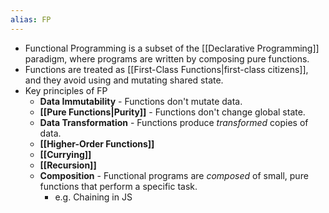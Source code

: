 ```yaml
---
alias: FP
---
```

- Functional Programming is a subset of the [[Declarative Programming]] paradigm, where programs are written by composing pure functions.
- Functions are treated as [[First-Class Functions|first-class citizens]], and they avoid using and mutating shared state.
- Key principles of FP
    - **Data Immutability** - Functions don't mutate data.
    - **[[Pure Functions|Purity]]** - Functions don't change global state.
    - **Data Transformation** - Functions produce *transformed* copies of data.
    - **[[Higher-Order Functions]]**
    - **[[Currying]]**
    - **[[Recursion]]**
    - **Composition** - Functional programs are *composed* of small, pure functions that perform a specific task.
        - e.g. Chaining in JS